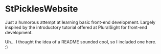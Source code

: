 # StPicklesWebsite
Just a humorous attempt at learning basic front-end development. Largely inspired by the introductory tutorial offered at PluralSight for front-end development.

Uh... I thought the idea of a README sounded cool, so I included one here. :) 
